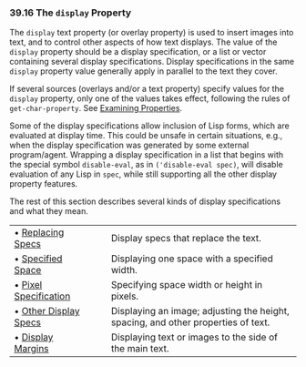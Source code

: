 

### 39.16 The `display` Property

The `display` text property (or overlay property) is used to insert images into text, and to control other aspects of how text displays. The value of the `display` property should be a display specification, or a list or vector containing several display specifications. Display specifications in the same `display` property value generally apply in parallel to the text they cover.

If several sources (overlays and/or a text property) specify values for the `display` property, only one of the values takes effect, following the rules of `get-char-property`. See [Examining Properties](Examining-Properties.html).

Some of the display specifications allow inclusion of Lisp forms, which are evaluated at display time. This could be unsafe in certain situations, e.g., when the display specification was generated by some external program/agent. Wrapping a display specification in a list that begins with the special symbol `disable-eval`, as in `('disable-eval spec)`, will disable evaluation of any Lisp in `spec`, while still supporting all the other display property features.

The rest of this section describes several kinds of display specifications and what they mean.

|                                                   |    |                                                                                   |
| :------------------------------------------------ | -- | :-------------------------------------------------------------------------------- |
| • [Replacing Specs](Replacing-Specs.html)         |    | Display specs that replace the text.                                              |
| • [Specified Space](Specified-Space.html)         |    | Displaying one space with a specified width.                                      |
| • [Pixel Specification](Pixel-Specification.html) |    | Specifying space width or height in pixels.                                       |
| • [Other Display Specs](Other-Display-Specs.html) |    | Displaying an image; adjusting the height, spacing, and other properties of text. |
| • [Display Margins](Display-Margins.html)         |    | Displaying text or images to the side of the main text.                           |
